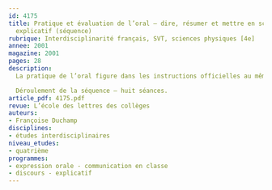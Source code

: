 ```yaml
---
id: 4175
title: Pratique et évaluation de l’oral – dire, résumer et mettre en scène le discours
  explicatif (séquence)
rubrique: Interdisciplinarité français, SVT, sciences physiques [4e] 
annee: 2001
magazine: 2001
pages: 28
description: 
  La pratique de l’oral figure dans les instructions officielles au même titre que les activités de lecture, d’écriture et d’étude de la langue. La nouveauté n’est pas dans la prise en compte de l’importance de l’échange oral pendant le cours de français, mais dans la volonté de donner à ce mode d’expression des objectifs clairement définis, en cohésion avec la progression d’ensemble du cycle. Dans cette perspective restent à établir les modalités de l’apprentissage – la question de la date – à quel moment d’une séquence consacrée à tel apprentissage doit-on insérer les exercices de pratique de l’oral ? –, celle de la durée – quelle extension attribuer à ce type d’activité ? –, enfin, et surtout, celle de l’évaluation mettent l’enseignant dans une situation tant didactique que pédagogique peu confortable. Cet article s’intéresse à la pratique de l’oral dans une séquence dont l’objectif principal est l’étude du discours explicatif, en prélude à l’étude du discours argumentatif. Les thèmes choisis permettent une approche pluridisciplinaire (sciences physiques / sciences de la vie et de la Terre / français). L’idée a été de mobiliser les élèves dans une recherche de l’énonciateur caché dans les textes explicatifs et de les inciter à prêter leur voix aux locuteurs absents. Les activités d’oral de cette séquence suivent une progression, mais rien n’empêche de n’exploiter que telle ou telle séance en fonction d’un cheminement différent.

  Déroulement de la séquence – huit séances.
article_pdf: 4175.pdf
revue: L’école des lettres des collèges
auteurs:
- Françoise Duchamp
disciplines:
- études interdisciplinaires
niveau_etudes:
- quatrième
programmes:
- expression orale - communication en classe
- discours - explicatif
---
```

